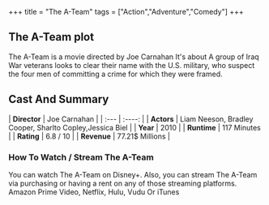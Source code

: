 +++
title = "The A-Team"
tags = ["Action","Adventure","Comedy"]
+++
## The A-Team plot
The A-Team is a movie directed by Joe Carnahan It's about A group of Iraq War veterans looks to clear their name with the U.S. military, who suspect the four men of committing a crime for which they were framed.
## Cast And Summary
| **Director**      | Joe Carnahan |
    | :---        |    :----:   |
    |  **Actors** | Liam Neeson, Bradley Cooper, Sharlto Copley,Jessica Biel |
    | **Year**   | 2010    |
    |  **Runtime** | 117 Minutes |
    |  **Rating** | 6.8 / 10 | 
    |  **Revenue** | 77.21$ Millions |
### How To Watch / Stream The A-Team
You can watch The A-Team on Disney+.
Also, you can stream The A-Team via purchasing or having a rent on any of those streaming platforms.
Amazon Prime Video, Netflix, Hulu, Vudu Or iTunes